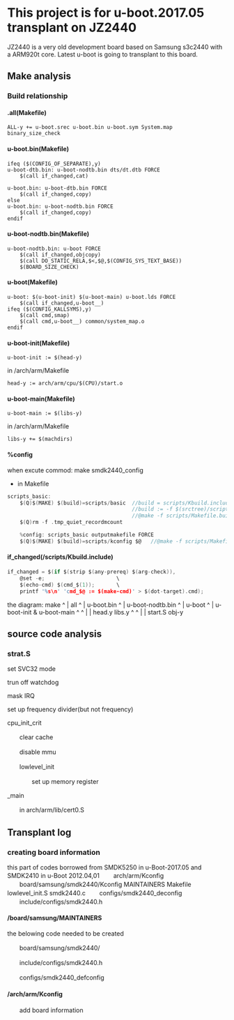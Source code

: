 # This project is for u-boot.2017.05 transplant on JZ2440

JZ2440 is a very old development board based on Samsung s3c2440 with a ARM920t core. Latest u-boot is going to transplant to this board. 

## Make analysis

### Build relationship

#### .all(Makefile)

```
ALL-y += u-boot.srec u-boot.bin u-boot.sym System.map binary_size_check

```

#### u-boot.bin(Makefile)
```
ifeq ($(CONFIG_OF_SEPARATE),y)
u-boot-dtb.bin: u-boot-nodtb.bin dts/dt.dtb FORCE
	$(call if_changed,cat)

u-boot.bin: u-boot-dtb.bin FORCE
	$(call if_changed,copy)
else
u-boot.bin: u-boot-nodtb.bin FORCE
	$(call if_changed,copy)
endif
```

#### u-boot-nodtb.bin(Makefile)
```
u-boot-nodtb.bin: u-boot FORCE
	$(call if_changed,objcopy)
	$(call DO_STATIC_RELA,$<,$@,$(CONFIG_SYS_TEXT_BASE))
	$(BOARD_SIZE_CHECK)
```

#### u-boot(Makefile)
```
u-boot:	$(u-boot-init) $(u-boot-main) u-boot.lds FORCE
	$(call if_changed,u-boot__)
ifeq ($(CONFIG_KALLSYMS),y)
	$(call cmd,smap)
	$(call cmd,u-boot__) common/system_map.o
endif
```

#### u-boot-init(Makefile)
``` 
u-boot-init := $(head-y)
```

in /arch/arm/Makefile
```
head-y := arch/arm/cpu/$(CPU)/start.o
```

#### u-boot-main(Makefile)
```
u-boot-main := $(libs-y)
```
in /arch/arm/Makefile
```
libs-y += $(machdirs)
```

#### %config
when excute commod: make smdk2440_config
* in Makefile
```c
scripts_basic:
    $(Q)$(MAKE) $(build)=scripts/basic  //build = scripts/Kbuild.include:181：
                                        //build := -f $(srctree)/scripts/Makefile.build obj, 
                                        //@make -f scripts/Makefile.build obj=scripts/basic 
    $(Q)rm -f .tmp_quiet_recordmcount

    %config: scripts_basic outputmakefile FORCE     
    $(Q)$(MAKE) $(build)=scripts/kconfig $@   //@make -f scripts/Makefile.build obj=scripts/kconfig %config 
```

#### if_changed(/scripts/Kbuild.include)
```c
if_changed = $(if $(strip $(any-prereq) $(arg-check)),                       \
	@set -e;                       \
	$(echo-cmd) $(cmd_$(1));       \
	printf '%s\n' 'cmd_$@ := $(make-cmd)' > $(dot-target).cmd);
```

the diagram:
            make
			 ^
			 |
			all
			 ^
			 |
         u-boot.bin
             ^
             |
      u-boot-nodtb.bin
             ^
             |
          u-boot
             ^
             |
u-boot-init  &  u-boot-main
     ^                ^
     |                |
   head.y           libs.y
     ^                ^
     |                |
   start.S          obj-y

## source code analysis

### strat.S

set SVC32 mode

trun off watchdog

mask IRQ

set up frequency divider(but not frequency)

cpu_init_crit

　　clear cache

　　disable mmu

　　lowlevel_init

　　　　set up memory register

_main

　　in arch/arm/lib/cert0.S




## Transplant log

### creating board information
this part of codes borrowed from SMDK5250 in u-Boot-2017.05 and SMDK2410 in u-Boot 2012.04,01
　　arch/arm/Kconfig
　　board/samsung/smdk2440/Kconfig MAINTAINERS Makefile lowlevel_init.S smdk2440.c
　　configs/smdk2440_deconfig
　　include/configs/smdk2440.h
　　
　　
　　

#### /board/samsung/MAINTAINERS
the belowing code needed to be created

　　board/samsung/smdk2440/

　　include/configs/smdk2440.h

　　configs/smdk2440_defconfig

#### /arch/arm/Kconfig

　　add board information







